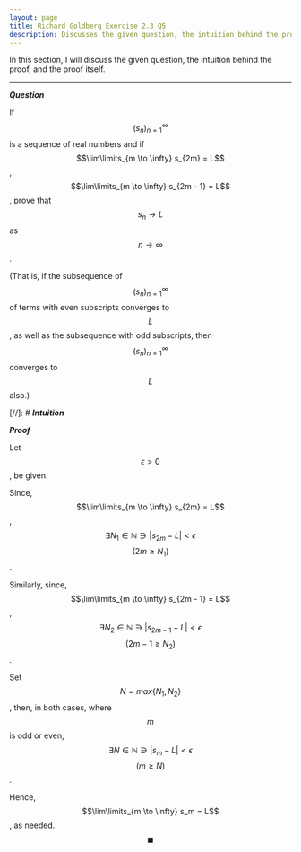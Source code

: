```yaml
---
layout: page
title: Richard Goldberg Exercise 2.3 Q5
description: Discusses the given question, the intuition behind the proof, and the proof itself
---
```


In this section, I will discuss the given question, the intuition behind the proof, and the
proof itself.

---

_**Question**_

If $$(s_n)_{n=1}^\infty$$ is a sequence of real numbers and if $$\lim\limits_{m \to \infty} s_{2m} = L$$,
$$\lim\limits_{m \to \infty} s_{2m - 1} = L$$, prove that $$s_n \to L$$ as $$n \to \infty$$.

(That is, if the subsequence of $$(s_n)_{n=1}^\infty$$ of terms with even subscripts converges to
$$L$$, as well as the subsequence with odd subscripts, then $$(s_n)_{n=1}^\infty$$ converges to
$$L$$ also.)

[//]: # _**Intuition**_

_**Proof**_

Let $$\epsilon > 0$$, be given.

Since, $$\lim\limits_{m \to \infty} s_{2m} = L$$,
$$\exists N_1 \in \mathbb{N} \ni \lvert s_{2m} - L \rvert < \epsilon$$ $$(2m \geqslant N_1)$$.

Similarly, since, $$\lim\limits_{m \to \infty} s_{2m - 1} = L$$,
$$\exists N_2 \in \mathbb{N} \ni \lvert s_{2m - 1} - L \rvert < \epsilon$$ $$(2m - 1 \geqslant N_2)$$.

Set $$N = max\{N_1, N_2\}$$, then, in both cases, where $$m$$ is odd or even,
$$\exists N \in \mathbb{N} \ni \lvert s_m - L \rvert < \epsilon$$ $$(m \geqslant N)$$.

Hence, $$\lim\limits_{m \to \infty} s_m = L$$, as needed. $$\blacksquare$$
